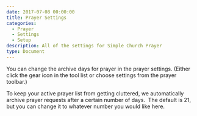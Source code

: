 ```yaml
---
date: 2017-07-08 00:00:00
title: Prayer Settings
categories:
  - Prayer
  - Settings
  - Setup
description: All of the settings for Simple Church Prayer
type: Document
---
```



You can change the archive days for prayer in the prayer settings. (Either click the gear icon in the tool list or choose settings from the prayer toolbar.)

To keep your active prayer list from getting cluttered, we automatically archive prayer requests after a certain number of days.  The default is 21, but you can change it to whatever number you would like here.
